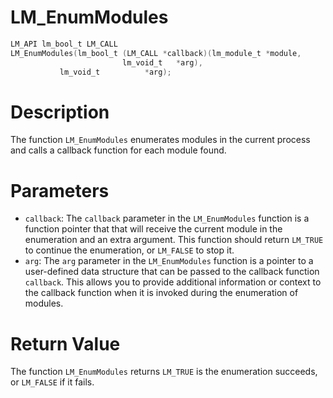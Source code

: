 # LM_EnumModules

```c
LM_API lm_bool_t LM_CALL
LM_EnumModules(lm_bool_t (LM_CALL *callback)(lm_module_t *module,
					     lm_void_t   *arg),
	       lm_void_t          *arg);
```

# Description
The function `LM_EnumModules` enumerates modules in the current process and calls a callback function
for each module found.

# Parameters
 - `callback`: The `callback` parameter in the `LM_EnumModules` function is a function pointer
that that will receive the current module in the enumeration and an extra argument. This function
should return `LM_TRUE` to continue the enumeration, or `LM_FALSE` to stop it.
 - `arg`: The `arg` parameter in the `LM_EnumModules` function is a pointer to a user-defined data
structure that can be passed to the callback function `callback`. This allows you to provide
additional information or context to the callback function when it is invoked during the enumeration
of modules.

# Return Value
The function `LM_EnumModules` returns `LM_TRUE` is the enumeration succeeds, or `LM_FALSE`
if it fails.
